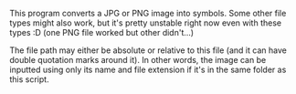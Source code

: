 This program converts a JPG or PNG image into symbols.
Some other file types might also work, but it's pretty unstable right now even with these types :D (one PNG file worked but other didn't...)

The file path may either be absolute or relative to this file (and it can have double quotation marks around it).
In other words, the image can be inputted using only its name and file extension if it's in the same folder as this script.